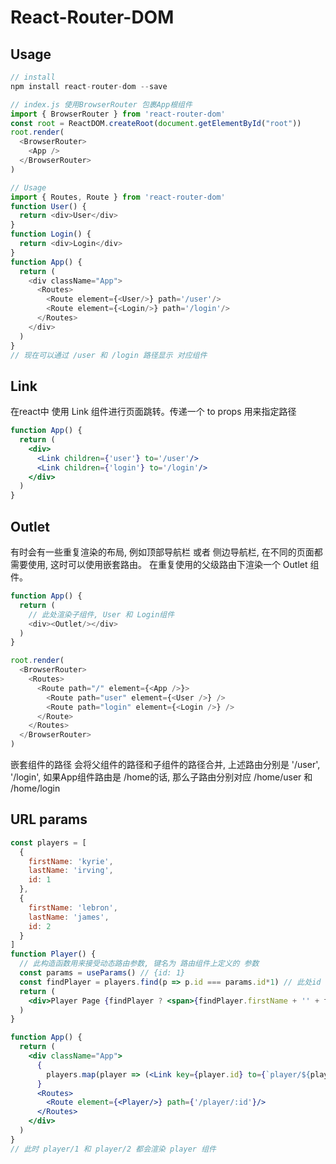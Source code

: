 # React-Router-DOM

## Usage

```js
// install
npm install react-router-dom --save

// index.js 使用BrowserRouter 包裹App根组件
import { BrowserRouter } from 'react-router-dom'
const root = ReactDOM.createRoot(document.getElementById("root"))
root.render(
  <BrowserRouter>
    <App />
  </BrowserRouter>
)

// Usage
import { Routes, Route } from 'react-router-dom'
function User() {
  return <div>User</div>
}
function Login() {
  return <div>Login</div>
}
function App() {
  return (
    <div className="App">
      <Routes>
        <Route element={<User/>} path='/user'/>
        <Route element={<Login/>} path='/login'/>
      </Routes>
    </div>
  )
}
// 现在可以通过 /user 和 /login 路径显示 对应组件
```
## Link

  在react中 使用 Link 组件进行页面跳转。传递一个 to props 用来指定路径
```jsx
function App() {
  return (
    <div>
      <Link children={'user'} to='/user'/>
      <Link children={'login'} to='/login'/>
    </div>
  )
}
```

## Outlet

  有时会有一些重复渲染的布局, 例如顶部导航栏 或者 侧边导航栏, 在不同的页面都需要使用, 这时可以使用嵌套路由。
  在重复使用的父级路由下渲染一个 Outlet 组件。
```js
function App() {
  return (
    // 此处渲染子组件, User 和 Login组件
    <div><Outlet/></div>
  )
}

root.render(
  <BrowserRouter>
    <Routes>
      <Route path="/" element={<App />}>
        <Route path="user" element={<User />} />
        <Route path="login" element={<Login />} />
      </Route>
    </Routes>
  </BrowserRouter>
)
```
  嵌套组件的路径 会将父组件的路径和子组件的路径合并, 上述路由分别是 '/user', '/login', 如果App组件路由是 /home的话, 那么子路由分别对应
  /home/user 和 /home/login

## URL params

```jsx
const players = [
  {
    firstName: 'kyrie',
    lastName: 'irving',
    id: 1
  },
  {
    firstName: 'lebron',
    lastName: 'james',
    id: 2
  }
]
function Player() {
  // 此构造函数用来接受动态路由参数, 键名为 路由组件上定义的 参数
  const params = useParams() // {id: 1}
  const findPlayer = players.find(p => p.id === params.id*1) // 此处id 是一个字符串
  return (
    <div>Player Page {findPlayer ? <span>{findPlayer.firstName + '' + findPlayer.lastName}</span> : null}</div>
  )
}

function App() {
  return (
    <div className="App">
      {
        players.map(player => (<Link key={player.id} to={`player/${player.id}`}>{player.firstName}</Link>))
      }
      <Routes>
        <Route element={<Player/>} path={'/player/:id'}/>
      </Routes>
    </div>
  )
}
// 此时 player/1 和 player/2 都会渲染 player 组件
```